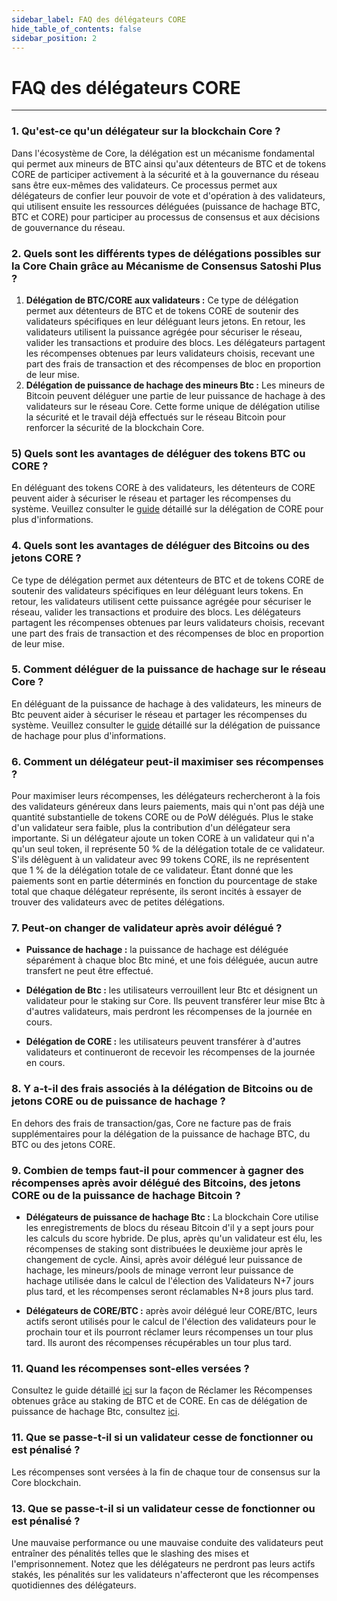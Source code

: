 ```yaml
---
sidebar_label: FAQ des délégateurs CORE
hide_table_of_contents: false
sidebar_position: 2
---
```


# FAQ des délégateurs CORE

---

### 1. Qu'est-ce qu'un délégateur sur la blockchain Core ?

Dans l'écosystème de Core, la délégation est un mécanisme fondamental qui permet aux mineurs de BTC ainsi qu'aux détenteurs de BTC et de tokens CORE de participer activement à la sécurité et à la gouvernance du réseau sans être eux-mêmes des validateurs. Ce processus permet aux délégateurs de confier leur pouvoir de vote et d'opération à des validateurs, qui utilisent ensuite les ressources déléguées (puissance de hachage BTC, BTC et CORE) pour participer au processus de consensus et aux décisions de gouvernance du réseau.

### 2. Quels sont les différents types de délégations possibles sur la Core Chain grâce au Mécanisme de Consensus Satoshi Plus ?

1. **Délégation de BTC/CORE aux validateurs :** Ce type de délégation permet aux détenteurs de BTC et de tokens CORE de soutenir des validateurs spécifiques en leur déléguant leurs jetons. En retour, les validateurs utilisent la puissance agrégée pour sécuriser le réseau, valider les transactions et produire des blocs. Les délégateurs partagent les récompenses obtenues par leurs validateurs choisis, recevant une part des frais de transaction et des récompenses de bloc en proportion de leur mise.
2. **Délégation de puissance de hachage des mineurs Btc :** Les mineurs de Bitcoin peuvent déléguer une partie de leur puissance de hachage à des validateurs sur le réseau Core. Cette forme unique de délégation utilise la sécurité et le travail déjà effectués sur le réseau Bitcoin pour renforcer la sécurité de la blockchain Core.

### 5) Quels sont les avantages de déléguer des tokens BTC ou CORE ?

En déléguant des tokens CORE à des validateurs, les détenteurs de CORE peuvent aider à sécuriser le réseau et partager les récompenses du système. Veuillez consulter le [guide](../stake-and-delegate/CORE-staking.md) détaillé sur la délégation de CORE pour plus d'informations.

### 4. Quels sont les avantages de déléguer des Bitcoins ou des jetons CORE ?

Ce type de délégation permet aux détenteurs de BTC et de tokens CORE de soutenir des validateurs spécifiques en leur déléguant leurs tokens. En retour, les validateurs utilisent cette puissance agrégée pour sécuriser le réseau, valider les transactions et produire des blocs. Les délégateurs partagent les récompenses obtenues par leurs validateurs choisis, recevant une part des frais de transaction et des récompenses de bloc en proportion de leur mise.

### 5. Comment déléguer de la puissance de hachage sur le réseau Core ?

En déléguant de la puissance de hachage à des validateurs, les mineurs de Btc peuvent aider à sécuriser le réseau et partager les récompenses du système. Veuillez consulter le [guide](../stake-and-delegate/delegating-hash.md) détaillé sur la délégation de puissance de hachage pour plus d'informations.

### 6. Comment un délégateur peut-il maximiser ses récompenses ?

Pour maximiser leurs récompenses, les délégateurs rechercheront à la fois des validateurs généreux dans leurs paiements, mais qui n'ont pas déjà une quantité substantielle de tokens CORE ou de PoW délégués. Plus le stake d'un validateur sera faible, plus la contribution d'un délégateur sera importante. Si un délégateur ajoute un token CORE à un validateur qui n'a qu'un seul token, il représente 50 % de la délégation totale de ce validateur. S'ils délèguent à un validateur avec 99 tokens CORE, ils ne représentent que 1 % de la délégation totale de ce validateur. Étant donné que les paiements sont en partie déterminés en fonction du pourcentage de stake total que chaque délégateur représente, ils seront incités à essayer de trouver des validateurs avec de petites délégations.

### 7. Peut-on changer de validateur après avoir délégué ?

- **Puissance de hachage :** la puissance de hachage est déléguée séparément à chaque bloc Btc miné, et une fois déléguée, aucun autre transfert ne peut être effectué.

- **Délégation de Btc :** les utilisateurs verrouillent leur Btc et désignent un validateur pour le staking sur Core. Ils peuvent transférer leur mise Btc à d'autres validateurs, mais perdront les récompenses de la journée en cours.

- **Délégation de CORE :** les utilisateurs peuvent transférer à d'autres validateurs et continueront de recevoir les récompenses de la journée en cours.

### 8. Y a-t-il des frais associés à la délégation de Bitcoins ou de jetons CORE ou de puissance de hachage ?

En dehors des frais de transaction/gas, Core ne facture pas de frais supplémentaires pour la délégation de la puissance de hachage BTC, du BTC ou des jetons CORE.

### 9. Combien de temps faut-il pour commencer à gagner des récompenses après avoir délégué des Bitcoins, des jetons CORE ou de la puissance de hachage Bitcoin ?

- **Délégateurs de puissance de hachage Btc :** La blockchain Core utilise les enregistrements de blocs du réseau Bitcoin d'il y a sept jours pour les calculs du score hybride. De plus, après qu'un validateur est élu, les récompenses de staking sont distribuées le deuxième jour après le changement de cycle. Ainsi, après avoir délégué leur puissance de hachage, les mineurs/pools de minage verront leur puissance de hachage utilisée dans le calcul de l'élection des Validateurs N+7 jours plus tard, et les récompenses seront réclamables N+8 jours plus tard.

- **Délégateurs de CORE/BTC :** après avoir délégué leur CORE/BTC, leurs actifs seront utilisés pour le calcul de l'élection des validateurs pour le prochain tour et ils pourront réclamer leurs récompenses un tour plus tard. Ils auront des récompenses récupérables un tour plus tard.

### 11. Quand les récompenses sont-elles versées ?

Consultez le guide détaillé [ici](../stake-and-delegate/CORE-staking.md#claiming-rewards) sur la façon de Réclamer les Récompenses obtenues grâce au staking de BTC et de CORE. En cas de délégation de puissance de hachage Btc, consultez [ici](../stake-and-delegate/delegating-hash#implementation).

### 11. Que se passe-t-il si un validateur cesse de fonctionner ou est pénalisé ?

Les récompenses sont versées à la fin de chaque tour de consensus sur la Core blockchain.

### 13. Que se passe-t-il si un validateur cesse de fonctionner ou est pénalisé ?

Une mauvaise performance ou une mauvaise conduite des validateurs peut entraîner des pénalités telles que le slashing des mises et l'emprisonnement. Notez que les délégateurs ne perdront pas leurs actifs stakés, les pénalités sur les validateurs n'affecteront que les récompenses quotidiennes des délégateurs.